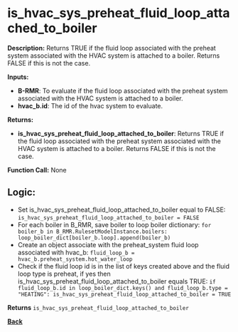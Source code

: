 # is_hvac_sys_preheat_fluid_loop_attached_to_boiler  

**Description:** Returns TRUE if the fluid loop associated with the preheat system associated with the HVAC system is attached to a boiler. Returns FALSE if this is not the case.   

**Inputs:**  
- **B-RMR**: To evaluate if the fluid loop associated with the preheat system associated with the HVAC system is attached to a boiler.   
- **hvac_b.id**: The id of the hvac system to evaluate.  

**Returns:**  
- **is_hvac_sys_preheat_fluid_loop_attached_to_boiler**: Returns TRUE if the fluid loop associated with the preheat system associated with the HVAC system is attached to a boiler. Returns FALSE if this is not the case.   
 
**Function Call:** None  

## Logic:   
- Set is_hvac_sys_preheat_fluid_loop_attached_to_boiler equal to FALSE: `is_hvac_sys_preheat_fluid_loop_attached_to_boiler = FALSE`  
- For each boiler in B_RMR, save boiler to loop boiler dictionary: `for boiler_b in B_RMR.RulesetModelInstance.boilers: loop_boiler_dict[boiler_b.loop].append(boiler_b)`
- Create an object associate with the preheat_system fluid loop associated with hvac_b: `fluid_loop_b = hvac_b.preheat_system.hot_water_loop`
- Check if the fluid loop id is in the list of keys created above and the fluid loop type is preheat, if yes then is_hvac_sys_preheat_fluid_loop_attached_to_boiler equals TRUE: `if fluid_loop_b.id in loop_boiler_dict.keys() and fluid_loop_b.type = "HEATING": is_hvac_sys_preheat_fluid_loop_attached_to_boiler = TRUE` 

**Returns** `is_hvac_sys_preheat_fluid_loop_attached_to_boiler`  



**[Back](../_toc.md)**
